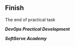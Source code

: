 ## Finish

The end of practical task

_**DevOps Practical Development**_ 

_**SoftServe Academy**_

<br/>
